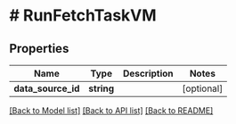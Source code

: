 # # RunFetchTaskVM

## Properties

Name | Type | Description | Notes
------------ | ------------- | ------------- | -------------
**data_source_id** | **string** |  | [optional]

[[Back to Model list]](../../README.md#models) [[Back to API list]](../../README.md#endpoints) [[Back to README]](../../README.md)

